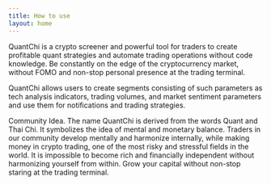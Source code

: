 ```yaml
---
title: How to use
layout: home
---
```

QuantChi is a crypto screener and powerful tool for traders to create profitable quant strategies  and automate trading operations without code knowledge. Be constantly on the edge of the cryptocurrency market, without FOMO and non-stop personal presence at the trading terminal.

QuantChi allows users to create segments consisting of such parameters as tech analysis indicators, trading volumes, and market sentiment parameters and use them for notifications and trading strategies.

Сommunity Idea. The name QuantChi is derived from the words Quant and Thai Chi. It symbolizes the idea of mental and monetary balance. Traders in our community develop mentally and harmonize internally, while making money in crypto trading, one of the most risky and stressful fields in the world. It is impossible to become rich and financially independent without harmonizing yourself from within. Grow your capital without non-stop staring at the trading terminal.




